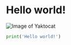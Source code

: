 # Hello world! 


![Image of Yaktocat](https://octodex.github.com/images/yaktocat.png)


``` python
print('Hello world!')
```

